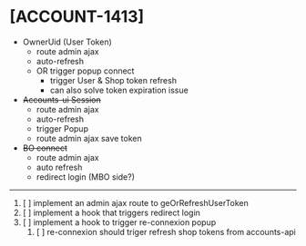 # [ACCOUNT-1413]

- OwnerUid (User Token)
  - route admin ajax
  - auto-refresh
  - OR trigger popup connect 
    - trigger User & Shop token refresh
    - can also solve token expiration issue
- ~~Accounts-ui Session~~
  - route admin ajax
  - auto-refresh
  - trigger Popup
  - route admin ajax save token
- ~~BO connect~~
  - route admin ajax
  - auto refresh
  - redirect login (MBO side?)

---

1. [ ] implement an admin ajax route to geOrRefreshUserToken
2. [ ] implement a hook that triggers redirect login 
2. [ ] implement a hook to trigger re-connexion popup
   1. [ ] re-connexion should triger refresh shop tokens from accounts-api

